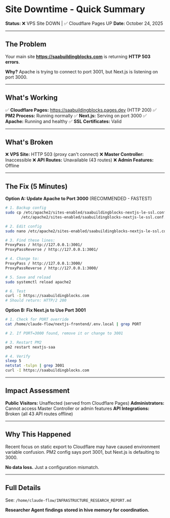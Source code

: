 # Site Downtime - Quick Summary

**Status:** ❌ VPS Site DOWN | ✅ Cloudflare Pages UP
**Date:** October 24, 2025

---

## The Problem

Your main site **https://saabuildingblocks.com** is returning **HTTP 503 errors**.

**Why?** Apache is trying to connect to port 3001, but Next.js is listening on port 3000.

---

## What's Working

✅ **Cloudflare Pages:** https://saabuildingblocks.pages.dev (HTTP 200)
✅ **PM2 Process:** Running normally
✅ **Next.js:** Serving on port 3000
✅ **Apache:** Running and healthy
✅ **SSL Certificates:** Valid

---

## What's Broken

❌ **VPS Site:** HTTP 503 (proxy can't connect)
❌ **Master Controller:** Inaccessible
❌ **API Routes:** Unavailable (43 routes)
❌ **Admin Features:** Offline

---

## The Fix (5 Minutes)

**Option A: Update Apache to Port 3000** (RECOMMENDED - FASTEST)

```bash
# 1. Backup config
sudo cp /etc/apache2/sites-enabled/saabuildingblocks-nextjs-le-ssl.conf \
       /etc/apache2/sites-enabled/saabuildingblocks-nextjs-le-ssl.conf.backup

# 2. Edit config
sudo nano /etc/apache2/sites-enabled/saabuildingblocks-nextjs-le-ssl.conf

# 3. Find these lines:
ProxyPass / http://127.0.0.1:3001/
ProxyPassReverse / http://127.0.0.1:3001/

# 4. Change to:
ProxyPass / http://127.0.0.1:3000/
ProxyPassReverse / http://127.0.0.1:3000/

# 5. Save and reload
sudo systemctl reload apache2

# 6. Test
curl -I https://saabuildingblocks.com
# Should return: HTTP/2 200
```

**Option B: Fix Next.js to Use Port 3001**

```bash
# 1. Check for PORT override
cat /home/claude-flow/nextjs-frontend/.env.local | grep PORT

# 2. If PORT=3000 found, remove it or change to 3001

# 3. Restart PM2
pm2 restart nextjs-saa

# 4. Verify
sleep 5
netstat -tulpn | grep 3001
curl -I https://saabuildingblocks.com
```

---

## Impact Assessment

**Public Visitors:** Unaffected (served from Cloudflare Pages)
**Administrators:** Cannot access Master Controller or admin features
**API Integrations:** Broken (all 43 API routes offline)

---

## Why This Happened

Recent focus on static export to Cloudflare may have caused environment variable confusion. PM2 config says port 3001, but Next.js is defaulting to 3000.

**No data loss.** Just a configuration mismatch.

---

## Full Details

See: `/home/claude-flow/INFRASTRUCTURE_RESEARCH_REPORT.md`

**Researcher Agent findings stored in hive memory for coordination.**
